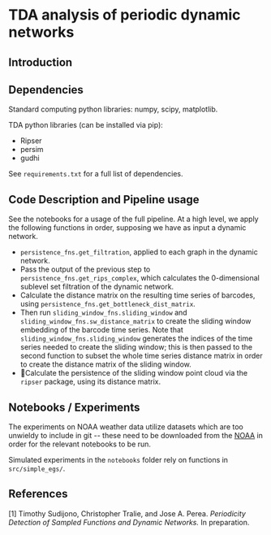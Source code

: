 # TDA analysis of periodic dynamic networks

## Introduction

## Dependencies
Standard computing python libraries: numpy, scipy, matplotlib.

TDA python libraries (can be installed via pip):

- Ripser 
- persim
- gudhi

See `requirements.txt` for a full list of dependencies.

## Code Description and Pipeline usage

See the notebooks for a usage of the full pipeline. At a high level, we apply the following functions in order, supposing we have as input a dynamic network.

- `persistence_fns.get_filtration`, applied to each graph in the dynamic network. 
- Pass the output of the previous step to `persistence_fns.get_rips_complex`, which calculates the $0$-dimensional sublevel set filtration of the dynamic network.
- Calculate the distance matrix on the resulting time series of barcodes, using `persistence_fns.get_bottleneck_dist_matrix`.
- Then run `sliding_window_fns.sliding_window` and `sliding_window_fns.sw_distance_matrix` to create the sliding window embedding of the barcode time series. Note that `sliding_window_fns.sliding_window` generates the indices of the time series needed to create the sliding window; this is then passed to the second function to subset the whole time series distance matrix in order to create the distance matrix of the sliding window.
- Calculate the persistence of the sliding window point cloud via the `ripser` package, using its distance matrix.

## Notebooks / Experiments

The experiments on NOAA weather data utilize datasets which are too unwieldy to include in git -- these need to be downloaded from the [NOAA](https://www.ncei.noaa.gov/metadata/geoportal/rest/metadata/item/gov.noaa.ncdc:C00516/html) in order for the relevant notebooks to be run.

Simulated experiments in the `notebooks` folder rely on functions in `src/simple_egs/`.

## References

[1] Timothy Sudijono, Christopher Tralie, and Jose A. Perea. *Periodicity Detection of Sampled Functions and Dynamic Networks.* In preparation.